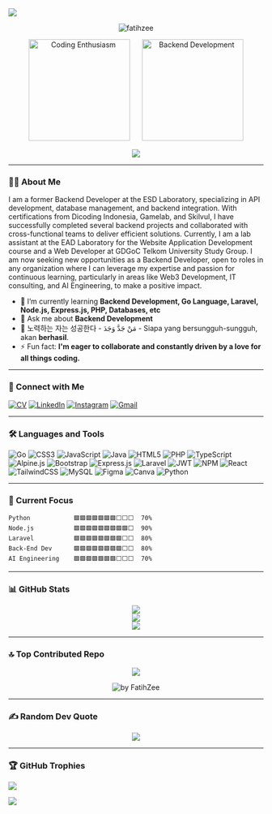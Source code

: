 <img src="https://capsule-render.vercel.app/api?type=waving&color=0:3a8296,100:091519&height=150&text=Hi,%20I'm%20Fatih%20Fikry%20Oktavianto&fontSize=50&fontColor=61DAFB&fontAlignY=45&animation=twinkling&desc=Web%20Developer%20and%20AI%20Enthusiast&descSize=30&descAlignY=85&section=header" />

<p align="center">
  <img src="https://komarev.com/ghpvc/?username=fatihzee&label=Profile%20views&color=61DAFB&style=for-the-badge&labelColor=20232A" alt="fatihzee" />
</p>


<p align="center">
  <span style="display: inline-block; margin-right: 10px;">
    <img src="https://media2.giphy.com/media/v1.Y2lkPTc5MGI3NjExbmJyc3VscW5vaDFicXl0YzRjZWN3ZHBtaHZxcG9kYW1uM2ZnZnI2NCZlcD12MV9pbnRlcm5hbF9naWZfYnlfaWQmY3Q9Zw/HSz0R4vZIKMJWg9oko/giphy.gif" alt="Coding Enthusiasm" height="200"/>
  </span>
  <span style="display: inline-block; margin-left: 10px;">
    <img src="https://media1.tenor.com/m/w5cBfjbwBakAAAAd/rose-apt.gif" alt="Backend Development" height="200"/>
  </span>
</p>

<div align="center">
  <img src="https://readme-typing-svg.herokuapp.com/?lines=Kepo+ya+liat-liat+GitHub+orang?+%F0%9F%98%8F&center=true&width=600&height=45&color=61DAFB&vCenter=true&pause=1000" />
</div>

---

### 👨‍💻 About Me

I am a former Backend Developer at the ESD Laboratory, specializing in API development, database management, and backend integration. With certifications from Dicoding Indonesia, Gamelab, and Skilvul, I have successfully completed several backend projects and collaborated with cross-functional teams to deliver efficient solutions. Currently, I am a lab assistant at the EAD Laboratory for the Website Application Development course and a Web Developer at GDGoC Telkom University Study Group. I am now seeking new opportunities as a Backend Developer, open to roles in any organization where I can leverage my expertise and passion for continuous learning, particularly in areas like Web3 Development, IT consulting, and AI Engineering, to make a positive impact.

- 🌱 I’m currently learning **Backend Development, Go Language, Laravel, Node.js, Express.js, PHP, Databases, etc**
- 💬 Ask me about **Backend Development**
- 💪 노력하는 자는 성공한다 - مَنْ جَدَّ وَجَدَ - Siapa yang bersungguh-sungguh, akan **berhasil**.
- ⚡ Fun fact: **I'm eager to collaborate and constantly driven by a love for all things coding.**

---

### 🔗 Connect with Me

[![CV](https://img.shields.io/badge/CV-fatihfikry.my.id-blueviolet?style=for-the-badge)](https://fatihfikry.my.id/)
[![LinkedIn](https://img.shields.io/badge/linkedin-%230077B5.svg?&style=for-the-badge&logo=linkedin&logoColor=white)](https://linkedin.com/in/fatih-fikry-oktavianto)
[![Instagram](https://img.shields.io/badge/Instagram-E4405F?style=for-the-badge&logo=instagram&logoColor=white)](https://instagram.com/trustedby_)
[![Gmail](https://img.shields.io/badge/gmail-%23D14836.svg?&style=for-the-badge&logo=gmail&logoColor=white)](https://mail.google.com/mail/?view=cm&fs=1&to=viananto1234@gmail.com&su=Halo,%20Fatih%20Fikry%20Oktavianto&body=Hari%20yang%20cerah%20untuk%20mengoding,%20YEAYYY!)

---

### 🛠️ Languages and Tools
  
![Go](https://img.shields.io/badge/go-%2300ADD8.svg?style=for-the-badge&logo=go&logoColor=white) ![CSS3](https://img.shields.io/badge/css3-%231572B6.svg?style=for-the-badge&logo=css3&logoColor=white) ![JavaScript](https://img.shields.io/badge/javascript-%23323330.svg?style=for-the-badge&logo=javascript&logoColor=%23F7DF1E) ![Java](https://img.shields.io/badge/java-%23ED8B00.svg?style=for-the-badge&logo=openjdk&logoColor=white) ![HTML5](https://img.shields.io/badge/html5-%23E34F26.svg?style=for-the-badge&logo=html5&logoColor=white) ![PHP](https://img.shields.io/badge/php-%23777BB4.svg?style=for-the-badge&logo=php&logoColor=white) ![TypeScript](https://img.shields.io/badge/typescript-%23007ACC.svg?style=for-the-badge&logo=typescript&logoColor=white) ![Alpine.js](https://img.shields.io/badge/alpinejs-white.svg?style=for-the-badge&logo=alpinedotjs&logoColor=%238BC0D0) ![Bootstrap](https://img.shields.io/badge/bootstrap-%238511FA.svg?style=for-the-badge&logo=bootstrap&logoColor=white) ![Express.js](https://img.shields.io/badge/express.js-%23404d59.svg?style=for-the-badge&logo=express&logoColor=%2361DAFB) ![Laravel](https://img.shields.io/badge/laravel-%23FF2D20.svg?style=for-the-badge&logo=laravel&logoColor=white) ![JWT](https://img.shields.io/badge/JWT-black?style=for-the-badge&logo=JSON%20web%20tokens) ![NPM](https://img.shields.io/badge/NPM-%23CB3837.svg?style=for-the-badge&logo=npm&logoColor=white) ![React](https://img.shields.io/badge/react-%2320232a.svg?style=for-the-badge&logo=react&logoColor=%2361DAFB) ![TailwindCSS](https://img.shields.io/badge/tailwindcss-%2338B2AC.svg?style=for-the-badge&logo=tailwind-css&logoColor=white) ![MySQL](https://img.shields.io/badge/mysql-4479A1.svg?style=for-the-badge&logo=mysql&logoColor=white) ![Figma](https://img.shields.io/badge/figma-%23F24E1E.svg?style=for-the-badge&logo=figma&logoColor=white) ![Canva](https://img.shields.io/badge/Canva-%2300C4CC.svg?style=for-the-badge&logo=Canva&logoColor=white) ![Python](https://img.shields.io/badge/python-3670A0?style=for-the-badge&logo=python&logoColor=ffdd54)

---

### 🎯 Current Focus

```text
Python            🟩🟩🟩🟩🟩🟩🟩⬜⬜⬜  70%
Node.js           🟩🟩🟩🟩🟩🟩🟩🟩🟩⬜  90%
Laravel           🟩🟩🟩🟩🟩🟩🟩🟩⬜⬜  80%
Back-End Dev      🟩🟩🟩🟩🟩🟩🟩🟩⬜⬜  80%
AI Engineering    🟩🟩🟩🟩🟩🟩🟩⬜⬜⬜  70%
```

---

### 📊 GitHub Stats

<div align="center">
  <img src="https://github-readme-stats.vercel.app/api?username=FatihZee&theme=react&hide_border=true&show_icons=true" />
  <br>
  <img src="https://github-readme-stats.vercel.app/api/top-langs/?username=FatihZee&theme=react&hide_border=true&layout=compact&langs_count=10" />
  <br>
  <img src="https://github-readme-streak-stats.herokuapp.com/?user=FatihZee&theme=react&hide_border=true" />
</div>

---

### 🔝 Top Contributed Repo
<div align="center">
  
![](https://github-contributor-stats.vercel.app/api?username=FatihZee&limit=5&theme=react&hide_border=true&combine_all_yearly_contributions=true)
</div>

<div align="center">
  <img src="https://github-readme-activity-graph.vercel.app/graph?username=FatihZee&theme=react&area=true&hide_border=true" alt="by FatihZee"/>
</div>

---

### ✍️ Random Dev Quote
<div align="center">
  
![](https://quotes-github-readme.vercel.app/api?type=horizontal&theme=radical)
</div>

---

### 🏆 GitHub Trophies
![](https://github-profile-trophy.vercel.app/?username=FatihZee&theme=radical&no-frame=false&no-bg=true&margin-w=4)

<img src="https://capsule-render.vercel.app/api?type=waving&color=0:4daec8,100:091519&height=100&section=footer" />
